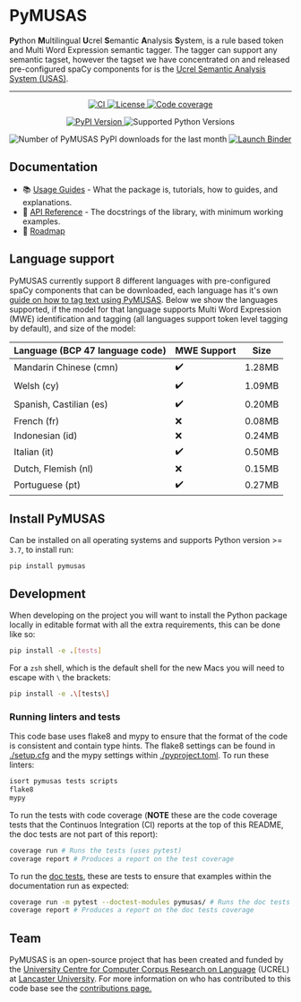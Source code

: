 # PyMUSAS 

**Py**thon **M**ultilingual **U**crel **S**emantic **A**nalysis **S**ystem, is a rule based token and Multi Word Expression semantic tagger. The tagger can support any semantic tagset, however the tagset we have concentrated on and released pre-configured spaCy components for is the [Ucrel Semantic Analysis System (USAS)](https://ucrel.lancs.ac.uk/usas/).

<hr/>

<p align="center">
    <a href="https://github.com/UCREL/pymusas/actions/workflows/ci.yml">
        <img alt="CI" src="https://github.com/UCREL/pymusas/actions/workflows/ci.yml/badge.svg?branch=main&event=push"/>
    </a>
    <a href="https://github.com/UCREL/pymusas/blob/main/LICENSE">
        <img alt="License" src="https://img.shields.io/pypi/l/pymusas"/>
    </a>
    <a href="https://codecov.io/gh/UCREL/pymusas">
        <img alt="Code coverage" src="https://codecov.io/gh/UCREL/pymusas/branch/main/graph/badge.svg" />
    </a>

</p>
<p align="center">
    <a href="https://pypi.org/project/pymusas/">
        <img alt="PyPI Version" src="https://img.shields.io/pypi/v/pymusas"/>
    </a>
    <img alt="Supported Python Versions" src="https://img.shields.io/pypi/pyversions/pymusas" />
</p>
<p align="center">
    <img alt="Number of PyMUSAS PyPI downloads for the last month" 
         src="https://img.shields.io/pypi/dm/pymusas" />
    <a href="https://mybinder.org/v2/gh/UCREL/pymusas/binder-main?urlpath=git-pull%3Frepo%3Dhttps%253A%252F%252Fgithub.com%252FUCREL%252Fpymusas%26urlpath%3Dlab%252Ftree%252Fpymusas%252F%26branch%3Dmain">
        <img alt="Launch Binder" src="https://static.mybinder.org/badge_logo.svg">
    </a>
</p>

## Documentation

* 📚 [Usage Guides](https://ucrel.github.io/pymusas/) - What the package is, tutorials, how to guides, and explanations.
* 🔎 [API Reference](https://ucrel.github.io/pymusas/api/spacy_api/taggers/rule_based) - The docstrings of the library, with minimum working examples.
* 🚀 [Roadmap](./ROADMAP.md)

## Language support

PyMUSAS currently support 8 different languages with pre-configured spaCy components that can be downloaded, each language has it's own [guide on how to tag text using PyMUSAS](/usage/how_to/tag_text). Below we show the languages supported, if the model for that language supports Multi Word Expression (MWE) identification and tagging (all languages support token level tagging by default), and size of the model:

| Language (BCP 47 language code) | MWE Support | Size |
| --- | --- | --- |
| Mandarin Chinese (cmn) | :heavy_check_mark: | 1.28MB |
| Welsh (cy) | :heavy_check_mark: | 1.09MB |
| Spanish, Castilian (es) | :heavy_check_mark: | 0.20MB |
| French (fr) | :x: | 0.08MB |
| Indonesian (id) | :x: | 0.24MB |
| Italian (it) | :heavy_check_mark: | 0.50MB |
| Dutch, Flemish (nl) | :x: | 0.15MB |
| Portuguese (pt) | :heavy_check_mark: | 0.27MB |

## Install PyMUSAS

Can be installed on all operating systems and supports Python version >= `3.7`, to install run:

```
pip install pymusas
```

## Development

When developing on the project you will want to install the Python package locally in editable format with all the extra requirements, this can be done like so:

```bash
pip install -e .[tests]
```

For a `zsh` shell, which is the default shell for the new Macs you will need to escape with `\` the brackets:

```zsh
pip install -e .\[tests\]
```

### Running linters and tests

This code base uses flake8 and mypy to ensure that the format of the code is consistent and contain type hints. The flake8 settings can be found in [./setup.cfg](./setup.cfg) and the mypy settings within [./pyproject.toml](./pyproject.toml). To run these linters:

``` bash
isort pymusas tests scripts
flake8
mypy
```

To run the tests with code coverage (**NOTE** these are the code coverage tests that the Continuos Integration (CI) reports at the top of this README, the doc tests are not part of this report):

``` bash
coverage run # Runs the tests (uses pytest)
coverage report # Produces a report on the test coverage
```

To run the [doc tests](https://docs.python.org/3/library/doctest.html), these are tests to ensure that examples within the documentation run as expected:

``` bash
coverage run -m pytest --doctest-modules pymusas/ # Runs the doc tests
coverage report # Produces a report on the doc tests coverage
```

## Team

PyMUSAS is an open-source project that has been created and funded by the [University Centre for Computer Corpus Research on Language](https://ucrel.lancs.ac.uk/) (UCREL) at [Lancaster University](https://www.lancaster.ac.uk/). For more information on who has contributed to this code base see the [contributions page.](https://github.com/UCREL/pymusas/graphs/contributors) 